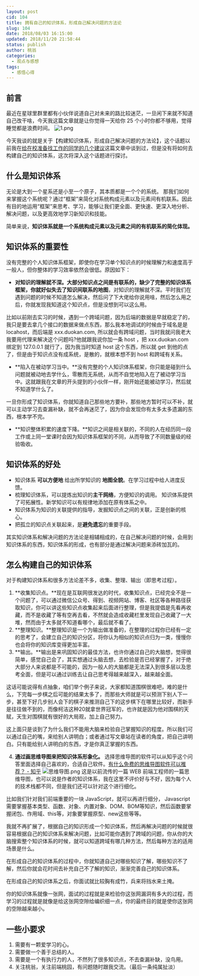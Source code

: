 ```yaml
---
layout: post
cid: 104
title: 拥有自己的知识体系，形成自己解决问题的方法论
slug: 104
date: 2018/08/03 16:15:00
updated: 2018/11/20 21:58:44
status: publish
author: 桃翁
categories: 
  - 观点与感想
tags: 
  - 感悟心得
---
```



## 前言
最近在星球里群里都有小伙伴说道自己对未来的路比较迷茫，一旦闲下来就不知道自己改干啥，今天我这篇文章就是让你觉得一天给你 25 个小时你都不够用，觉得睡觉都是浪费时间。
![1.png](http://www.taoweng.site/usr/uploads/2018/08/2183640187.png)

今天我谈的就是关于【构建知识体系，形成自己解决问题的方法论】，这个话题以前我在[给在校准备找工作的同学的几个建议](https://mp.weixin.qq.com/s/wkHJ5pvrz01Lb9Nm_i-37Q)这篇文章中谈到过，但是没有将如何去构建自己的知识体系，这次将深入这个话题进行探讨。

## 什么是知识体系
无论是大到一个星系还是小至一个原子，其本质都是一个个的系统。
那我们如何来掌握这个系统呢？通过“框架”来简化对系统构成元素以及元素间有机联系。因此有目的地运用“框架”来思考、学习，能够让我们更全面、更快速、更深入地分析、解决问题，以及更高效地学习新知识和技能。

简单来说，**知识体系就是一个系统构成元素以及元素之间的有机联系的简化体现。**

## 知识体系的重要性
没有完整的个人知识体系框架，即使你在学习单个知识点的时候理解力和速度高于一般人，但你整体的学习效率依然会很低。原因如下：

- **对知识的理解就不深。**大部分知识点之间是有联系的，缺少了完整的知识体系框架，你就好似失去了**知识间联系的地图**，对知识的理解就不深。平时我们在遇到问题的时候不知道怎么解决，然后问了下大佬给你说用啥，然后怎么用之后，你就发现我知道这个知识点，但是没想到可以这么用。

比如以前刚去实习的时候，遇到一个跨域问题，因为后端的数据是早就稳定了的，我只是要去拿几个接口的数据来做点东西，那么我本地调试的时候由于域名是是 locahost，而后端是 xxx.duokan.com, 所以就会有跨域问题，当时我就问我老大我要用代理来解决这个问题吗?他就跟我说你加一条 host ，把 xxx.duokan.com 绑定到 127.0.0.1 就行了，因为我当时知道 host 这个东西，所以就 get 到他的点了，但是由于知识点没有成系统，是散的，就根本想不到 host 和跨域有关系。

- **陷入在被动学习当中。**没有完整的个人知识体系框架，你只能是碰到什么问题就被动地去学什么，零散而无系统，从而不自觉地陷入在了被动学习当中。这就跟我在文章的开头提到的小伙伴一样，刚开始还能被动学习，然后就不知道学什么了。

一旦你形成了知识体系，你就知道自己那些地方要补，那些地方暂时可以不补，就可以主动学习去查漏补缺，就不会再迷茫了，因为你会发现你有太多太多遗漏的东西，根本学不完。

- **知识整体积累的速度下降。**知识之间是相关联的，不同的人在经历同一段工作或上同一堂课时会因为知识体系框架的不同，从而导致了不同数量级的经验吸收。

## 知识体系的好处
- 知识体系 **可以方便地** 给出所学知识的 **地图全貌**。在学习过程中给人进度反馈。
- 梳理知识体系，可以提炼出知识的**主干网络**，方便知识的调用。
知识体系提供了可拓展性。新学知识可以有规律地添加在原有体系之中。
- 知识体系为知识的关联提供的指导，发掘知识点之间的关联，正是创新的核心。
- 把孤立的知识点关联起来，是**避免遗忘**的重要手段。

其实知识体系和解决问题的方法论是相辅相成的，在自己解决问题的时候，会用到知识体系的东西，知识体系的形成，也有部分是通过解决问题来添砖加瓦的。

## 怎么构建自己的知识体系
对于构建知识体系和很多方法论差不多，收集、整理、输出（即思考过程）。

1. **收集知识点。**现在是互联网很发达的时代，收集知识点，已经完全不是一个问题了，可以通过微信公众号、得到、视频网站、博客、社区等各种路径获取知识，你可以讲这些知识点收集起来后面进行整理，但是我提倡是先看再收藏，而不是收藏了等有空再去看，不然就会造成收藏栏里发现自己收藏了一大堆，然而由于太多就不知道看哪个，最后就不看了。
2. **整理知识。**整理知识是一个为输出做准备的，在整理的过程你已经有一定的思考了，会建立自己的知识分区，将你认为相似的知识点归为一类，慢慢你也会将你的知识库变得更加丰富。
3. **输出。**输出是来巩固知识的最佳方法，也许你通过自己的大脑想，觉得很简单，感觉自己会了，其实想通过头脑去想，去检验是否已经掌握了，对于绝大部分人来说都是不可能的，因为一般人的大脑都是无法深入到很多层以及思考全面，但是可以通过训练去让自己思考得越来越深入，越来越全面。

这话可能说得有点抽象，咱们举个例子来说，大家都知道围棋很难吧，难的是什么，下完每一步棋之后可能的结果太多了，而那些大师就是可以预测下别人下一步，甚至下好几步别人会下的棋子来推测自己下的这步棋下在哪里比较好，而新手是往往做不到的，而像柯洁这种20就拿世界冠军的，也许就是因为他对围棋的天赋，天生对围棋就有很好的大局观，加上自己努力。

这上面只是谈到了为什么我们不能用大脑来检验自己掌握知识的程度。所以我们可以通过自己的嘴，来给别人讲明白；或者通过写文章站在读者的角度，把自己讲明白。只有能给别人讲明白的东西，才是你真正掌握的东西。

4. **通过画思维导图来把知识体系形象化。**
选择思维导图的软件可以从知乎这个问答里面选择自己喜欢的，合适自己软件。[有什么免费的思维导图软件可以推荐？ - 知乎](https://www.zhihu.com/question/19610340)
![思维导图.png](http://www.taoweng.site/usr/uploads/2018/08/2158341150.png)
这是以前流传的一篇 WEB 前端工程师的一篇思维导图，也可以说是作者的知识体系，我在这里不评价好与不好，因为每个人的技术栈都不同，但是我们还可以针对这个进行细化。

比如我们针对我们前端重要的一块 JavaScript，就可以再进行细分，
Javascript 需要掌握基本类型、函数、对象、内置对象、DOM、BOM等知识，然后函数要掌握闭包、作用域、this等，对象要掌握原型、new这些等等。

我就不再扩展了，根据自己的知识形成一个知识体系，然后再解决问题的时候就很容易根据自己的知识体系来解决问题，比如可能你遇到了跨域的问题，你从你的大脑搜索整个知识体系的时候，就可以知道跨域有哪几种方法，然后每种方法的适用场景是什么。

在形成自己的知识体系的过程中，你就知道自己对哪些知识了解，哪些知识不了解，然后你就会花时间去补充自己不了解的知识，渐渐完善自己的知识体系。

在形成自己的知识体系之后，你面试就比较胸有成竹，兵来将挡水来土掩。

你的知识体系就像一张网，面试的过程就是来检验你这张网漏洞有多大的过程，而学习的过程就是就像是给这张网空隙给编织细一点，你的最终目的就是使你这张网的空隙越来越小。

## 一些小要求
1. 需要有一颗爱学习的心。
2. 需要做一个善于总结的人。
3. 需要是一个有执行力的人，不然列了很多知识点，不去查漏补缺，没鸟用。
4. 关注桃翁，关注前端桃园，有问题随时跟我交流。（最后一条纯属扯淡）